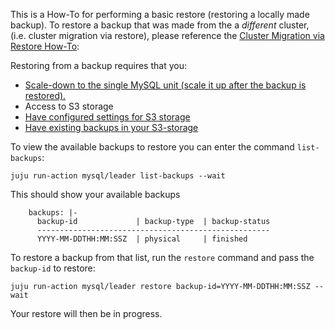 This is a How-To for performing a basic restore (restoring a locally made backup).
To restore a backup that was made from the a *different* cluster, (i.e. cluster migration via restore), please reference the [Cluster Migration via Restore How-To](/t/cluster-migration-via-restore/TODO):

Restoring from a backup requires that you:
- [Scale-down to the single MySQL unit (scale it up after the backup is restored).](/t/charmed-mysql-tutorial-managing-units/TODO)
- Access to S3 storage
- [Have configured settings for S3 storage](/t/configuring-settings-for-s3/TODO)
- [Have existing backups in your S3-storage](/t/how-to-create-and-list-backups/TODO)

To view the available backups to restore you can enter the command `list-backups`:
```shell
juju run-action mysql/leader list-backups --wait
```

This should show your available backups
```shell
    backups: |-
      backup-id             | backup-type  | backup-status
      ----------------------------------------------------
      YYYY-MM-DDTHH:MM:SSZ  | physical     | finished
```

To restore a backup from that list, run the `restore` command and pass the `backup-id` to restore:
 ```shell
juju run-action mysql/leader restore backup-id=YYYY-MM-DDTHH:MM:SSZ --wait
```

Your restore will then be in progress.
